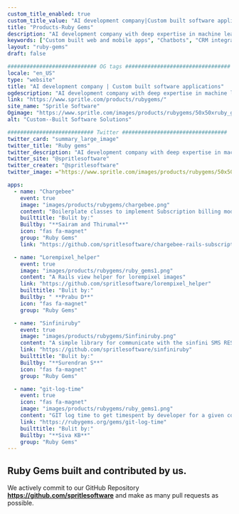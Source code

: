 ```yaml
---
custom_title_enabled: true
custom_title_value: "AI development company|Custom built software applications -spritle.com"
title: "Products-Ruby Gems"
description: "AI development company with deep expertise in machine learning, deep learning, NLP, conversational AI, computer vision, Image processing."
keywords: ["Custom built web and mobile apps", "Chatbots", "CRM integration"]
layout: "ruby-gems"
draft: false

############################ OG tags #################################
locale: "en_US"
type: "website"
title: "AI development company | Custom built software applications"
ogdescription: "AI development company with deep expertise in machine learning, deep learning, NLP, conversational AI, computer vision, Image processing."
link: "https://www.spritle.com/products/rubygems/"
site_name: "Spritle Software"
Ogimage: "https://www.spritle.com/images/products/rubygems/50x50xruby_gems1.png.pagespeed.ic.s68T4Tc3oJ.webp" 
alt: "Custom--Built Software Solutions"

########################### Twitter #################################
twitter_card: "summary_large_image"
twitter_title: "Ruby gems"
twitter_description: "AI development company with deep expertise in machine learning, deep learning, NLP, conversational AI, computer vision, Image processing."
twitter_site: "@spritlesoftware"
twitter_creater: "@spritlesoftware"
twitter_image: ="https://www.spritle.com/images/products/rubygems/50x50xruby_gems1.png.pagespeed.ic.s68T4Tc3oJ.webp"

apps:
  - name: "Chargebee"
    event: true
    image: "images/products/rubygems/chargebee.png"
    content: "Boilerplate classes to implement Subscription billing module."
    builttitle: "Bulit by:"
    Builtby: "**Sairam and Thirumal**"
    icon: "fas fa-magnet"
    group: "Ruby Gems"
    link: "https://github.com/spritlesoftware/chargebee-rails-subscriptions"

  - name: "Lorempixel_helper"
    event: true
    image: "images/products/rubygems/ruby_gems1.png"
    content: "A Rails view helper for lorempixel images"
    link: "https://github.com/spritlesoftware/lorempixel_helper"
    builttitle: "Bulit by:"
    Builtby: " **Prabu D**"
    icon: "fas fa-magnet"
    group: "Ruby Gems"

  - name: "Sinfiniruby"
    event: true
    image: "images/products/rubygems/Sinfiniruby.png"
    content: "A simple library for communicate with the sinfini SMS REST API."
    link: "https://github.com/spritlesoftware/sinfiniruby"
    builttitle: "Bulit by:"
    Builtby: "**Surendran S**"
    icon: "fas fa-magnet"
    group: "Ruby Gems"

  - name: "git-log-time"
    event: true
    icon: "fas fa-magnet"
    image: "images/products/rubygems/ruby_gems1.png"
    content: "GIT log time to get timespent by developer for a given commit."
    link: "https://rubygems.org/gems/git-log-time"
    builttitle: "Bulit by:"
    Builtby: "**Siva KB**"
    group: "Ruby Gems"
---
```


## Ruby Gems built and contributed by us.

We actively commit to our GitHub Repository **https://github.com/spritlesoftware** and make as many pull requests as possible.

